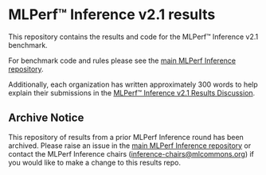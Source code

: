 # MLPerf™ Inference v2.1 results
This repository contains the results and code for the MLPerf™ Inference v2.1 benchmark.

For benchmark code and rules please see the [main MLPerf Inference repository](https://github.com/mlcommons/inference).

Additionally, each organization has written approximately 300 words to help explain their submissions in the [MLPerf™ Inference v2.1 Results Discussion](https://github.com/mlcommons/inference_results_v2.1/blob/master/MLPerf%E2%84%A2%20Inference%20v2.1%20Supplemental%20Discussion.pdf).

## Archive Notice
This repository of results from a prior MLPerf Inference round has been archived. Please raise an issue in the [main MLPerf Inference repository](https://github.com/mlcommons/inference) or contact the MLPerf Inference chairs (inference-chairs@mlcommons.org) if you would like to make a change to this results repo.
